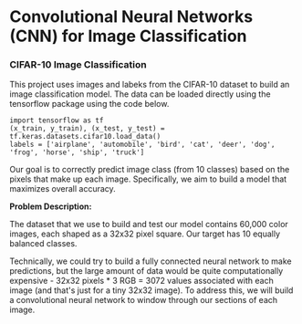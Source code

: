 # Convolutional Neural Networks (CNN) for Image Classification
### CIFAR-10 Image Classification

This project uses images and labeks from the CIFAR-10 dataset to build an image classification model.  The data can be loaded directly using the tensorflow package using the code below.

```
import tensorflow as tf
(x_train, y_train), (x_test, y_test) = tf.keras.datasets.cifar10.load_data()
labels = ['airplane', 'automobile', 'bird', 'cat', 'deer', 'dog', 'frog', 'horse', 'ship', 'truck']
```

Our goal is to correctly predict image class (from 10 classes) based on the pixels that make up each image.  Specifically, we aim to build a model that maximizes overall accuracy.

**Problem Description:**

The dataset that we use to build and test our model contains 60,000 color images, each shaped as a 32x32 pixel square. Our target has 10 equally balanced classes.

Technically, we could try to build a fully connected neural network to make predictions, but the large amount of data would be quite computationally expensive - 32x32 pixels * 3 RGB = 3072 values associated with each image (and that's just for a tiny 32x32 image).  To address this, we will build a convolutional neural network to window through our sections of each image.
